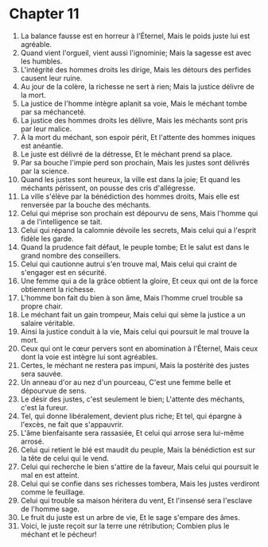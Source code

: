 # Chapter 11

1. La balance fausse est en horreur à l'Éternel, Mais le poids juste lui est agréable.
2. Quand vient l'orgueil, vient aussi l'ignominie; Mais la sagesse est avec les humbles.
3. L'intégrité des hommes droits les dirige, Mais les détours des perfides causent leur ruine.
4. Au jour de la colère, la richesse ne sert à rien; Mais la justice délivre de la mort.
5. La justice de l'homme intègre aplanit sa voie, Mais le méchant tombe par sa méchanceté.
6. La justice des hommes droits les délivre, Mais les méchants sont pris par leur malice.
7. À la mort du méchant, son espoir périt, Et l'attente des hommes iniques est anéantie.
8. Le juste est délivré de la détresse, Et le méchant prend sa place.
9. Par sa bouche l'impie perd son prochain, Mais les justes sont délivrés par la science.
10. Quand les justes sont heureux, la ville est dans la joie; Et quand les méchants périssent, on pousse des cris d'allégresse.
11. La ville s'élève par la bénédiction des hommes droits, Mais elle est renversée par la bouche des méchants.
12. Celui qui méprise son prochain est dépourvu de sens, Mais l'homme qui a de l'intelligence se tait.
13. Celui qui répand la calomnie dévoile les secrets, Mais celui qui a l'esprit fidèle les garde.
14. Quand la prudence fait défaut, le peuple tombe; Et le salut est dans le grand nombre des conseillers.
15. Celui qui cautionne autrui s'en trouve mal, Mais celui qui craint de s'engager est en sécurité.
16. Une femme qui a de la grâce obtient la gloire, Et ceux qui ont de la force obtiennent la richesse.
17. L'homme bon fait du bien à son âme, Mais l'homme cruel trouble sa propre chair.
18. Le méchant fait un gain trompeur, Mais celui qui sème la justice a un salaire véritable.
19. Ainsi la justice conduit à la vie, Mais celui qui poursuit le mal trouve la mort.
20. Ceux qui ont le cœur pervers sont en abomination à l'Éternel, Mais ceux dont la voie est intègre lui sont agréables.
21. Certes, le méchant ne restera pas impuni, Mais la postérité des justes sera sauvée.
22. Un anneau d'or au nez d'un pourceau, C'est une femme belle et dépourvue de sens.
23. Le désir des justes, c'est seulement le bien; L'attente des méchants, c'est la fureur.
24. Tel, qui donne libéralement, devient plus riche; Et tel, qui épargne à l'excès, ne fait que s'appauvrir.
25. L'âme bienfaisante sera rassasiée, Et celui qui arrose sera lui-même arrosé.
26. Celui qui retient le blé est maudit du peuple, Mais la bénédiction est sur la tête de celui qui le vend.
27. Celui qui recherche le bien s'attire de la faveur, Mais celui qui poursuit le mal en est atteint.
28. Celui qui se confie dans ses richesses tombera, Mais les justes verdiront comme le feuillage.
29. Celui qui trouble sa maison héritera du vent, Et l'insensé sera l'esclave de l'homme sage.
30. Le fruit du juste est un arbre de vie, Et le sage s'empare des âmes.
31. Voici, le juste reçoit sur la terre une rétribution; Combien plus le méchant et le pécheur!

